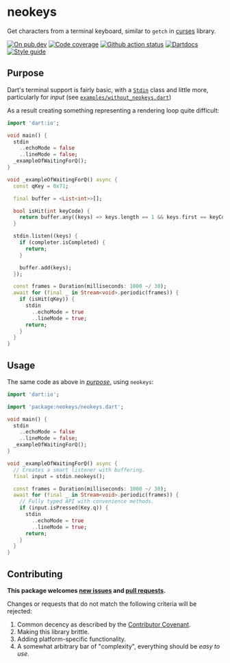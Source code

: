 # neokeys

Get characters from a terminal keyboard, similar to `getch` in [curses][0] library.

[![On pub.dev][pub_img]][pub_url]
[![Code coverage][cov_img]][cov_url]
[![Github action status][gha_img]][gha_url]
[![Dartdocs][doc_img]][doc_url]
[![Style guide][sty_img]][sty_url]

[pub_url]: https://pub.dartlang.org/packages/neokeys
[pub_img]: https://img.shields.io/pub/v/neokeys.svg
[gha_url]: https://github.com/neo-dart/neokeys/actions
[gha_img]: https://github.com/neo-dart/neokeys/workflows/Dart/badge.svg
[cov_url]: https://codecov.io/gh/neo-dart/neokeys
[cov_img]: https://codecov.io/gh/neo-dart/neokeys/branch/main/graph/badge.svg
[doc_url]: https://www.dartdocs.org/documentation/neokeys/latest
[doc_img]: https://img.shields.io/badge/Documentation-neokeys-blue.svg
[sty_url]: https://pub.dev/packages/neodart
[sty_img]: https://img.shields.io/badge/style-neodart-9cf.svg

## Purpose

Dart's terminal support is fairly basic, with a [`Stdin`][1] class and
little more, particularly for _input_ (see [`examples/without_neokeys.dart`][2])

As a result creating something representing a rendering loop quite difficult:

```dart
import 'dart:io';

void main() {
  stdin
    ..echoMode = false
    ..lineMode = false;
  _exampleOfWaitingForQ();
}

void _exampleOfWaitingForQ() async {
  const qKey = 0x71;

  final buffer = <List<int>>[];

  bool isHit(int keyCode) {
    return buffer.any((keys) => keys.length == 1 && keys.first == keyCode);
  }

  stdin.listen((keys) {
    if (completer.isCompleted) {
      return;
    }

    buffer.add(keys);
  });

  const frames = Duration(milliseconds: 1000 ~/ 30);
  await for (final _ in Stream<void>.periodic(frames)) {
    if (isHit(qKey)) {
      stdin
        ..echoMode = true
        ..lineMode = true;
      return;
    }
  }
}
```

[0]: https://linux.die.net/man/3/getch
[1]: https://api.dart.dev/stable/2.17.1/dart-io/Stdin-class.html
[2]: examples/without_neokeys.dart

## Usage

The same code as above in [_purpose_](#purpose), using `neokeys`:

```dart
import 'dart:io';

import 'package:neokeys/neokeys.dart';

void main() {
  stdin
    ..echoMode = false
    ..lineMode = false;
  _exampleOfWaitingForQ();
}

void _exampleOfWaitingForQ() async {
  // Creates a smart listener with buffering.
  final input = stdin.neokeys();

  const frames = Duration(milliseconds: 1000 ~/ 30);
  await for (final _ in Stream<void>.periodic(frames)) {
    // Fully typed API with convenience methods.
    if (input.isPressed(Key.q)) {
      stdin
        ..echoMode = true
        ..lineMode = true;
      return;
    }
  }
}
```

## Contributing

**This package welcomes [new issues][issues] and [pull requests][fork].**

[issues]: https://github.com/neo-dart/neokeys/issues/new
[fork]: https://github.com/neo-dart/neokeys/fork

Changes or requests that do not match the following criteria will be rejected:

1. Common decency as described by the [Contributor Covenant][code-of-conduct].
2. Making this library brittle.
3. Adding platform-specific functionality.
4. A somewhat arbitrary bar of "complexity", everything should be _easy to use_.

[code-of-conduct]: https://www.contributor-covenant.org/version/1/4/code-of-conduct/
